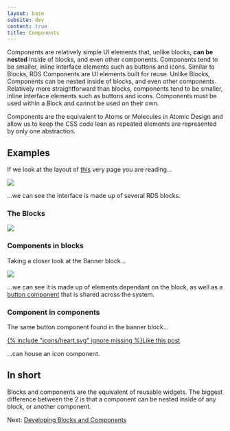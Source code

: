 ```yaml
---
layout: base
subsite: dev
content: true
title: Components
---
```

Components are relatively simple UI elements that, unlike blocks, __can be nested__ inside of blocks, and even other components. Components tend to be smaller, inline interface elements such as buttons and icons.
Similar to Blocks, RDS Components are UI elements built for reuse. Unlike Blocks, Components can be nested inside of blocks, and even other components. Relatively more straightforward than blocks, components tend to be smaller, inline interface elements such as buttons and icons. Components must be used within a Block and cannot be used on their own.

Components are the equivalent to Atoms or Molecules in Atomic Design and allow us to keep the CSS code lean as repeated elements are represented by only one abstraction.
## Examples
If we look at the layout of <a href="#">this</a> very page you are reading...

<img src="http://cu-raven.s3.amazonaws.com/assets/img/docs/docs-block-page.png" />

...we can see the interface is made up of several RDS blocks.

### The Blocks

<img src="http://cu-raven.s3.amazonaws.com/assets/img/docs/page-blocks.png" />

### Components in blocks

Taking a closer look at the Banner block...

<img src="http://cu-raven.s3.amazonaws.com/assets/img/docs/banner-block.png" />

...we can see it is made up of elements dependant on the block, as well as a [button component](#) that is shared across the system.

### Component in components
The same button component found in the banner block...

<a class="c-buttoncta" href="https://central.wordcamp.org" role="button"><span class="u-icon u-icon-text" aria-hidden="true">{% include "icons/heart.svg" ignore missing %}</span>Like this post</a>

...can house an icon component.

## In short

Blocks and components are the equivalent of reusable widgets. The biggest difference between the 2 is that a component can be nested inside of any block, or another component.

Next: [Developing Blocks and Components](developing-blocks-components/)
